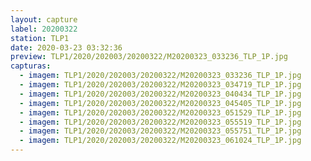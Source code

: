 ```yaml
---
layout: capture
label: 20200322
station: TLP1
date: 2020-03-23 03:32:36
preview: TLP1/2020/202003/20200322/M20200323_033236_TLP_1P.jpg
capturas:
  - imagem: TLP1/2020/202003/20200322/M20200323_033236_TLP_1P.jpg
  - imagem: TLP1/2020/202003/20200322/M20200323_034719_TLP_1P.jpg
  - imagem: TLP1/2020/202003/20200322/M20200323_040434_TLP_1P.jpg
  - imagem: TLP1/2020/202003/20200322/M20200323_045405_TLP_1P.jpg
  - imagem: TLP1/2020/202003/20200322/M20200323_051529_TLP_1P.jpg
  - imagem: TLP1/2020/202003/20200322/M20200323_055519_TLP_1P.jpg
  - imagem: TLP1/2020/202003/20200322/M20200323_055751_TLP_1P.jpg
  - imagem: TLP1/2020/202003/20200322/M20200323_061024_TLP_1P.jpg
---
```

